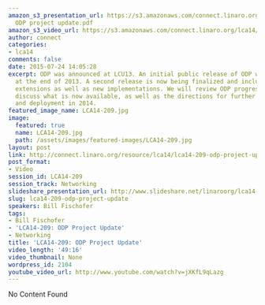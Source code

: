 ```yaml
---
amazon_s3_presentation_url: https://s3.amazonaws.com/connect.linaro.org/lca14/presentations/LCA14-209-
  ODP project update.pdf
amazon_s3_video_url: https://s3.amazonaws.com/connect.linaro.org/lca14/videos/03-04-Tuesday/LCA14-209-+ODP+Project+Update.mp4
author: connect
categories:
- lca14
comments: false
date: 2015-07-24 14:05:28
excerpt: ODP was announced at LCU13. An initial public release of ODP was published
  at the end of 2013. A second release is now being finalized and includes significant
  extensions as well as new implementations. We will review ODP progress to date and
  discuss what is now available, as well as the directions for further development
  and deployment in 2014.
featured_image_name: LCA14-209.jpg
image:
  featured: true
  name: LCA14-209.jpg
  path: /assets/images/featured-images/LCA14-209.jpg
layout: post
link: http://connect.linaro.org/resource/lca14/lca14-209-odp-project-update/
post_format:
- Video
session_id: LCA14-209
session_track: Networking
slideshare_presentation_url: http://www.slideshare.net/linaroorg/lca14-209-odpprojectupdate
slug: lca14-209-odp-project-update
speakers: Bill Fischofer
tags:
- Bill Fischofer
- 'LCA14-209: ODP Project Update'
- Networking
title: 'LCA14-209: ODP Project Update'
video_length: '49:16'
video_thumbnail: None
wordpress_id: 2104
youtube_video_url: http://www.youtube.com/watch?v=jXKfL9qLazg
---
```


No Content Found